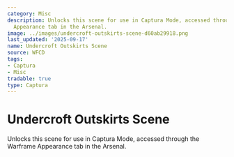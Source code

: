 ```yaml
---
category: Misc
description: Unlocks this scene for use in Captura Mode, accessed through the Warframe
  Appearance tab in the Arsenal.
image: ../images/undercroft-outskirts-scene-d60ab29918.png
last_updated: '2025-09-17'
name: Undercroft Outskirts Scene
source: WFCD
tags:
- Captura
- Misc
tradable: true
type: Captura
---
```


# Undercroft Outskirts Scene

Unlocks this scene for use in Captura Mode, accessed through the Warframe Appearance tab in the Arsenal.

